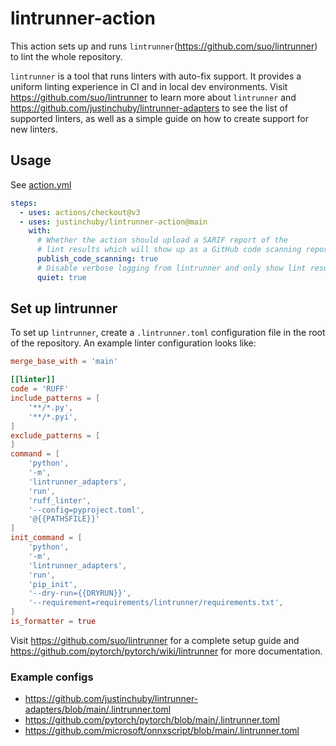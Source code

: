# lintrunner-action

This action sets up and runs `lintrunner`(https://github.com/suo/lintrunner) to lint the whole repository.

`lintrunner` is a tool that runs linters with auto-fix support. It provides a uniform linting experience in CI and in local dev environments. Visit https://github.com/suo/lintrunner to learn more about `lintrunner` and https://github.com/justinchuby/lintrunner-adapters to see the list of supported linters, as well as a simple guide on how to create support for new linters.

## Usage

See [action.yml](./action.yml)

```yaml
steps:
  - uses: actions/checkout@v3
  - uses: justinchuby/lintrunner-action@main
    with:
      # Whether the action should upload a SARIF report of the
      # lint results which will show up as a GitHub code scanning report
      publish_code_scanning: true
      # Disable verbose logging from lintrunner and only show lint results
      quiet: true
```

## Set up lintrunner

To set up `lintrunner`, create a `.lintrunner.toml` configuration file in the root of the repository. An example linter configuration looks like:

```toml
merge_base_with = 'main'

[[linter]]
code = 'RUFF'
include_patterns = [
    '**/*.py',
    '**/*.pyi',
]
exclude_patterns = [
]
command = [
    'python',
    '-m',
    'lintrunner_adapters',
    'run',
    'ruff_linter',
    '--config=pyproject.toml',
    '@{{PATHSFILE}}'
]
init_command = [
    'python',
    '-m',
    'lintrunner_adapters',
    'run',
    'pip_init',
    '--dry-run={{DRYRUN}}',
    '--requirement=requirements/lintrunner/requirements.txt',
]
is_formatter = true
```

Visit https://github.com/suo/lintrunner for a complete setup guide and https://github.com/pytorch/pytorch/wiki/lintrunner for more documentation.

### Example configs

- https://github.com/justinchuby/lintrunner-adapters/blob/main/.lintrunner.toml
- https://github.com/pytorch/pytorch/blob/main/.lintrunner.toml
- https://github.com/microsoft/onnxscript/blob/main/.lintrunner.toml
